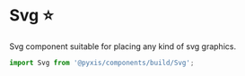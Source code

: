 # Svg :star:

Svg component suitable for placing any kind of svg graphics.
  
```js
import Svg from '@pyxis/components/build/Svg';
```
